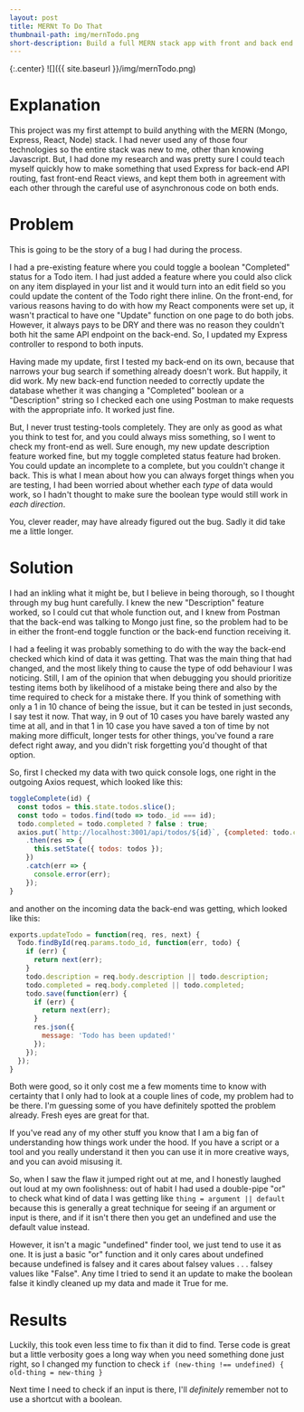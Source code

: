 ```yaml
---
layout: post
title: MERNt To Do That
thumbnail-path: img/mernTodo.png
short-description: Build a full MERN stack app with front and back end functionality.
---
```


{:.center} ![]({{ site.baseurl }}/img/mernTodo.png)

# Explanation

This project was my first attempt to build anything with the MERN (Mongo, Express, React, Node) stack. I had never used any of those four technologies so the entire stack was new to me, other than knowing Javascript. But, I had done my research and was pretty sure I could teach myself quickly how to make something that used Express for back-end API routing, fast front-end React views, and kept them both in agreement with each other through the careful use of asynchronous code on both ends.

# Problem

This is going to be the story of a bug I had during the process.

I had a pre-existing feature where you could toggle a boolean "Completed" status for a Todo item. I had just added a feature where you could also click on any item displayed in your list and it would turn into an edit field so you could update the content of the Todo right there inline. On the front-end, for various reasons having to do with how my React components were set up, it wasn't practical to have one "Update" function on one page to do both jobs. However, it always pays to be DRY and there was no reason they couldn't both hit the same API endpoint on the back-end. So, I updated my Express controller to respond to both inputs.

Having made my update, first I tested my back-end on its own, because that narrows your bug search if something already doesn't work. But happily, it did work. My new back-end function needed to correctly update the database whether it was changing a "Completed" boolean or a "Description" string so I checked each one using Postman to make requests with the appropriate info. It worked just fine.

But, I never trust testing-tools completely. They are only as good as what you think to test for, and you could always miss something, so I went to check my front-end as well. Sure enough, my new update description feature worked fine, but my toggle completed status feature had broken. You could update an incomplete to a complete, but you couldn't change it back. This is what I mean about how you can always forget things when you are testing, I had been worried about whether each _type_ of data would work, so I hadn't thought to make sure the boolean type would still work in _each direction_.

You, clever reader, may have already figured out the bug. Sadly it did take me a little longer.

# Solution

I had an inkling what it might be, but I believe in being thorough, so I thought through my bug hunt carefully. I knew the new "Description" feature worked, so I could cut that whole function out, and I knew from Postman that the back-end was talking to Mongo just fine, so the problem had to be in either the front-end toggle function or the back-end function receiving it.

I had a feeling it was probably something to do with the way the back-end checked which kind of data it was getting. That was the main thing that had changed, and the most likely thing to cause the type of odd behaviour I was noticing. Still, I am of the opinion that when debugging you should prioritize testing items both by likelihood of a mistake being there and also by the time required to check for a mistake there. If you think of something with only a 1 in 10 chance of being the issue, but it can be tested in just seconds, I say test it now. That way, in 9 out of 10 cases you have barely wasted any time at all, and in that 1 in 10 case you have saved a ton of time by not making more difficult, longer tests for other things, you've found a rare defect right away, and you didn't risk forgetting you'd thought of that option.

So, first I checked my data with two quick console logs, one right in the outgoing Axios request, which looked like this:

```javascript
toggleComplete(id) {
  const todos = this.state.todos.slice();
  const todo = todos.find(todo => todo._id === id);
  todo.completed = todo.completed ? false : true;
  axios.put(`http://localhost:3001/api/todos/${id}`, {completed: todo.completed} )
    .then(res => {
      this.setState({ todos: todos });
    })
    .catch(err => {
      console.error(err);
    });
}
```

and another on the incoming data the back-end was getting, which looked like this:

```javascript
exports.updateTodo = function(req, res, next) {
  Todo.findById(req.params.todo_id, function(err, todo) {
    if (err) {
      return next(err);
    }
    todo.description = req.body.description || todo.description;
    todo.completed = req.body.completed || todo.completed;
    todo.save(function(err) {
      if (err) {
        return next(err);
      }
      res.json({
        message: 'Todo has been updated!'
      });
    });
  });
}
```

Both were good, so it only cost me a few moments time to know with certainty that I only had to look at a couple lines of code, my problem had to be there. I'm guessing some of you have definitely spotted the problem already. Fresh eyes are great for that.

If you've read any of my other stuff you know that I am a big fan of understanding how things work under the hood. If you have a script or a tool and you really understand it then you can use it in more creative ways, and you can avoid misusing it.

So, when I saw the flaw it jumped right out at me, and I honestly laughed out loud at my own foolishness: out of habit I had used a double-pipe "or" to check what kind of data I was getting like `thing = argument || default` because this is generally a great technique for seeing if an argument or input is there, and if it isn't there then you get an undefined and use the default value instead.

However, it isn't a magic "undefined" finder tool, we just tend to use it as one. It is just a basic "or" function and it only cares about undefined because undefined is falsey and it cares about falsey values . . . falsey values like "False". Any time I tried to send it an update to make the boolean false it kindly cleaned up my data and made it True for me.

# Results

Luckily, this took even less time to fix than it did to find. Terse code is great but a little verbosity goes a long way when you need something done just right, so I changed my function to check `if (new-thing !== undefined) { old-thing = new-thing }`

Next time I need to check if an input is there, I'll _definitely_ remember not to use a shortcut with a boolean.
